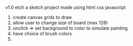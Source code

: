 v1.0
etch a sketch project made using html css javascript 

1. create canvas grids to draw
2. allow user to change size of board (max 128)
3. onclick => set background to color to simulate painting 
4. have choice of brush colors
5. 
